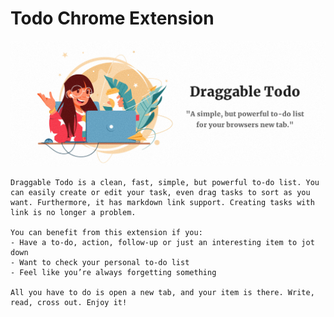 # Todo Chrome Extension

[![Photo](https://raw.githubusercontent.com/rayc2045/todo-chrome-extension/main/images/promo/marquee_promo_tile.png)](https://dribbble.com/raychangdesign)

    Draggable Todo is a clean, fast, simple, but powerful to-do list. You can easily create or edit your task, even drag tasks to sort as you want. Furthermore, it has markdown link support. Creating tasks with link is no longer a problem.

    You can benefit from this extension if you:
    - Have a to-do, action, follow-up or just an interesting item to jot down 
    - Want to check your personal to-do list
    - Feel like you’re always forgetting something

    All you have to do is open a new tab, and your item is there. Write, read, cross out. Enjoy it!